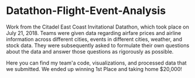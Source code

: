# Datathon-Flight-Event-Analysis

Work from the Citadel East Coast Invitational Datathon, which took place on July 21, 2018. Teams were given data regarding airfare prices and airline information across different cities, events in different cities, weather, and stock data. They were subsequently asked to formulate their own questions about the data and answer those questions as rigorously as possible. 

Here you can find my team'a code, visualizations, and processed data that we submitted. We ended up winning 1st Place and taking home $20,000!
